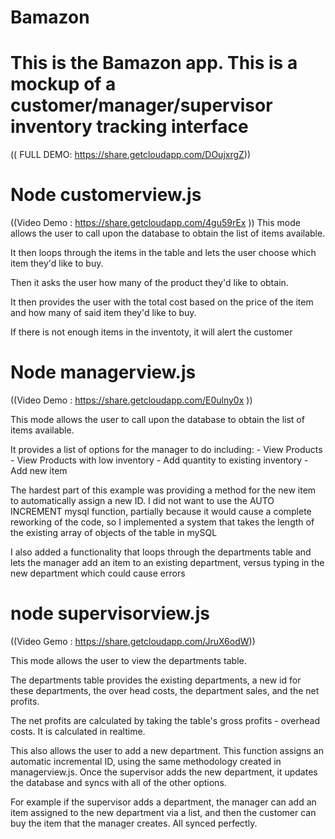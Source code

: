 # Bamazon

# This is the Bamazon app. This is a mockup of a customer/manager/supervisor inventory tracking interface
(( FULL DEMO: https://share.getcloudapp.com/DOujxrgZ))

# Node customerview.js
((Video Demo : https://share.getcloudapp.com/4gu59rEx ))
This mode allows the user to call upon the database to obtain the list of items available.

It then loops through the items in the table and lets the user choose which item they'd like to buy.

Then it asks the user how many of the product they'd like to obtain.

It then provides the user with the total cost based on the price of the item and how many of said item they'd like to buy.

If there is not enough items in the inventoty, it will alert the customer


# Node managerview.js
((Video Demo : https://share.getcloudapp.com/E0ulny0x ))

This mode allows the user to call upon the database to obtain the list of items available.

It provides a list of options for the manager to do including:
    - View Products
    - View Products with low inventory
    - Add quantity to existing inventory
    - Add new item

The hardest part of this example was providing a method for the new item to automatically assign a new ID. I did not want to use the AUTO INCREMENT mysql function, partially because it would cause a complete reworking of the code, so I implemented a system that takes the length of the existing array of objects of the table in mySQL

I also added a functionality that loops through the departments table and lets the manager add an item to an existing department, versus typing in the new department which could cause errors

# node supervisorview.js
((Video Gemo : https://share.getcloudapp.com/JruX6odW))

This mode allows the user to view the departments table. 

The departments table provides the existing departments, a new id for these departments, the over head costs, the department sales, and the net profits.

The net profits are calculated by taking the table's gross profits - overhead costs. It is calculated in realtime. 

This also allows the user to add a new department. This function assigns an automatic incremental ID, using the same methodology created in managerview.js. Once the supervisor adds the new department, it updates the database and syncs with all of the other options. 

For example if the supervisor adds a department, the manager can add an item assigned to the new department via a list, and then the customer can buy the item that the manager creates. All synced perfectly.
